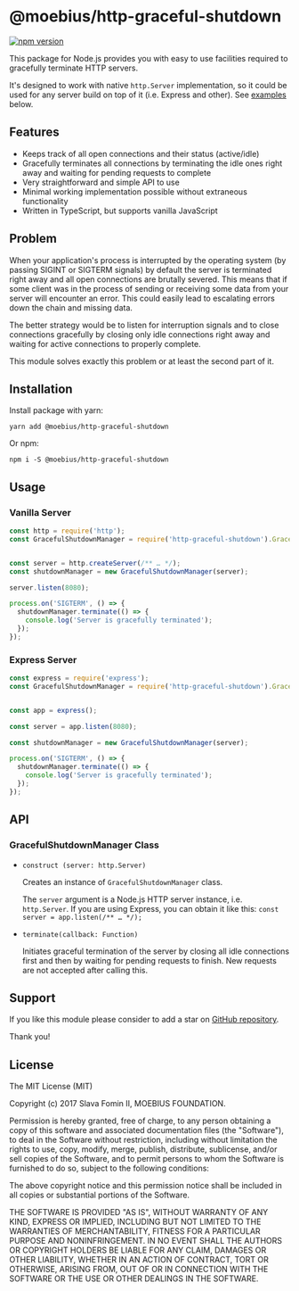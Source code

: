 # @moebius/http-graceful-shutdown

[![npm version](https://badge.fury.io/js/%40moebius%2Fhttp-graceful-shutdown.svg)](https://badge.fury.io/js/%40moebius%2Fhttp-graceful-shutdown)


This package for Node.js provides you with easy to use facilities
required to gracefully terminate HTTP servers.

It's designed to work with native `http.Server` implementation, so it
could be used for any server build on top of it (i.e. Express and other).
See [examples](#usage) below.


## Features

- Keeps track of all open connections and their status (active/idle)
- Gracefully terminates all connections by terminating the idle ones right away
  and waiting for pending requests to complete
- Very straightforward and simple API to use
- Minimal working implementation possible without extraneous functionality
- Written in TypeScript, but supports vanilla JavaScript


## Problem

When your application's process is interrupted by the operating system
(by passing SIGINT or SIGTERM signals) by default the server is terminated
right away and all open connections are brutally severed. This means that
if some client was in the process of sending or receiving some data from your
server will encounter an error. This could easily lead to escalating errors
down the chain and missing data.

The better strategy would be to listen for interruption signals and to close
connections gracefully by closing only idle connections right away and waiting
for active connections to properly complete.

This module solves exactly this problem or at least the second part of it.


## Installation

Install package with yarn:

`yarn add @moebius/http-graceful-shutdown`

Or npm:

`npm i -S @moebius/http-graceful-shutdown`


## Usage

### Vanilla Server

```js
const http = require('http');  
const GracefulShutdownManager = require('http-graceful-shutdown').GracefulShutdownManager;


const server = http.createServer(/** … */);
const shutdownManager = new GracefulShutdownManager(server);

server.listen(8080);

process.on('SIGTERM', () => {
  shutdownManager.terminate(() => {
    console.log('Server is gracefully terminated');
  });
});
```

### Express Server

```js
const express = require('express');
const GracefulShutdownManager = require('http-graceful-shutdown').GracefulShutdownManager;


const app = express();

const server = app.listen(8080);

const shutdownManager = new GracefulShutdownManager(server);

process.on('SIGTERM', () => {
  shutdownManager.terminate(() => {
    console.log('Server is gracefully terminated');
  });
});
```

## API

### GracefulShutdownManager Class

- `construct (server: http.Server)`

  Creates an instance of `GracefulShutdownManager` class.

  The `server` argument is a Node.js HTTP server instance, i.e. `http.Server`.
  If you are using Express, you can obtain it like this: `const server = app.listen(/** … */);`

- `terminate(callback: Function)`

  Initiates graceful termination of the server by closing all idle connections first and
  then by waiting for pending requests to finish. New requests are not accepted after calling this.


## Support

If you like this module please consider to add a star on [GitHub repository][repo-gh].

Thank you!


## License

The MIT License (MIT)

Copyright (c) 2017 Slava Fomin II, MOEBIUS FOUNDATION.

Permission is hereby granted, free of charge, to any person obtaining a copy
of this software and associated documentation files (the "Software"), to deal
in the Software without restriction, including without limitation the rights
to use, copy, modify, merge, publish, distribute, sublicense, and/or sell
copies of the Software, and to permit persons to whom the Software is
furnished to do so, subject to the following conditions:

The above copyright notice and this permission notice shall be included in
all copies or substantial portions of the Software.

THE SOFTWARE IS PROVIDED "AS IS", WITHOUT WARRANTY OF ANY KIND, EXPRESS OR
IMPLIED, INCLUDING BUT NOT LIMITED TO THE WARRANTIES OF MERCHANTABILITY,
FITNESS FOR A PARTICULAR PURPOSE AND NONINFRINGEMENT. IN NO EVENT SHALL THE
AUTHORS OR COPYRIGHT HOLDERS BE LIABLE FOR ANY CLAIM, DAMAGES OR OTHER
LIABILITY, WHETHER IN AN ACTION OF CONTRACT, TORT OR OTHERWISE, ARISING FROM,
OUT OF OR IN CONNECTION WITH THE SOFTWARE OR THE USE OR OTHER DEALINGS IN
THE SOFTWARE.


  [repo-gh]: https://github.com/moebiusmlm/http-graceful-shutdown
